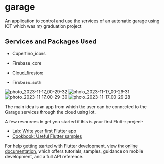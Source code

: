 # garage

An application to control and use the services of an automatic garage using IOT which was my graduation project.

## Services and Packages Used

  - Cupertino_icons
  
  - Firebase_core
  
  - Cloud_firestore
  
  - Firebase_auth

![photo_2023-11-17_00-29-32](https://github.com/MustafaKenawy/Flutter_Projects/assets/57919940/0f3eead5-d4f9-4116-89e1-b78af520526f)
![photo_2023-11-17_00-29-31](https://github.com/MustafaKenawy/Flutter_Projects/assets/57919940/7aa13291-7876-4294-85ce-09dd188163d9)
![photo_2023-11-17_00-29-30](https://github.com/MustafaKenawy/Flutter_Projects/assets/57919940/befb03f8-a3cd-4b02-a2a6-b3fabf5c97a9)
![photo_2023-11-17_00-29-28](https://github.com/MustafaKenawy/Flutter_Projects/assets/57919940/256b5b75-3258-43ac-94d6-c2317783a9cc)



The main idea is an app from which the user can be connected to the Garage services through the cloud using Iot.

A few resources to get you started if this is your first Flutter project:

- [Lab: Write your first Flutter app](https://docs.flutter.dev/get-started/codelab)
- [Cookbook: Useful Flutter samples](https://docs.flutter.dev/cookbook)

For help getting started with Flutter development, view the
[online documentation](https://docs.flutter.dev/), which offers tutorials,
samples, guidance on mobile development, and a full API reference.
